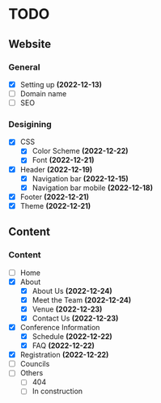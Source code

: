 # TODO

## Website

### General
- [x] Setting up **(2022-12-13)**
- [ ] Domain name
- [ ] SEO

### Desigining
- [x] CSS
    - [x] Color Scheme **(2022-12-22)**
    - [x] Font **(2022-12-21)**
- [x] Header **(2022-12-19)**
    - [x] Navigation bar **(2022-12-15)**
    - [x] Navigation bar mobile **(2022-12-18)**
- [x] Footer **(2022-12-21)**
- [x] Theme **(2022-12-21)**

## Content

### Content
- [ ] Home
- [x] About
    - [x] About Us **(2022-12-24)**
    - [x] Meet the Team **(2022-12-24)**
    - [x] Venue **(2022-12-23)**
    - [x] Contact Us **(2022-12-23)**
- [x] Conference Information
    - [x] Schedule **(2022-12-22)**
    - [x] FAQ **(2022-12-22)**
- [x] Registration **(2022-12-22)**
- [ ] Councils 
- [ ] Others
    - [ ] 404
    - [ ] In construction
